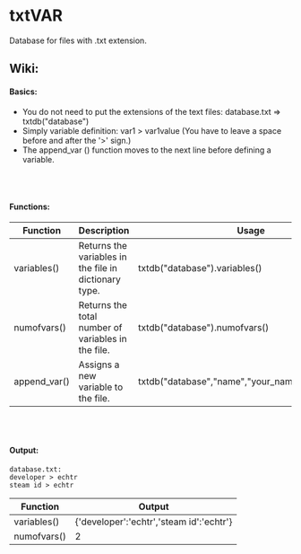 # txtVAR
Database for files with .txt extension.
<br>

## Wiki:

#### Basics:
 - You do not need to put the extensions of the text files: database.txt => txtdb("database") 
 - Simply variable definition: var1 > var1value (You have to leave a space before and after the '>' sign.)
 - The append_var () function moves to the next line before defining a variable.


<br>
<br>


#### Functions:

| Function | Description | Usage |
| --- | --- | --- |
| variables() | Returns the variables in the file in dictionary type. | txtdb("database").variables() |
| numofvars() | Returns the total number of variables in the file. | txtdb("database").numofvars() |
| append_var() | Assigns a new variable to the file. | txtdb("database","name","your_name").append_var() |

<br>
<br>

#### Output:

```
database.txt:
developer > echtr
steam id > echtr
```

| Function | Output |
| --- | --- |
| variables() | {'developer':'echtr','steam id':'echtr'} |
| numofvars() | 2 |
